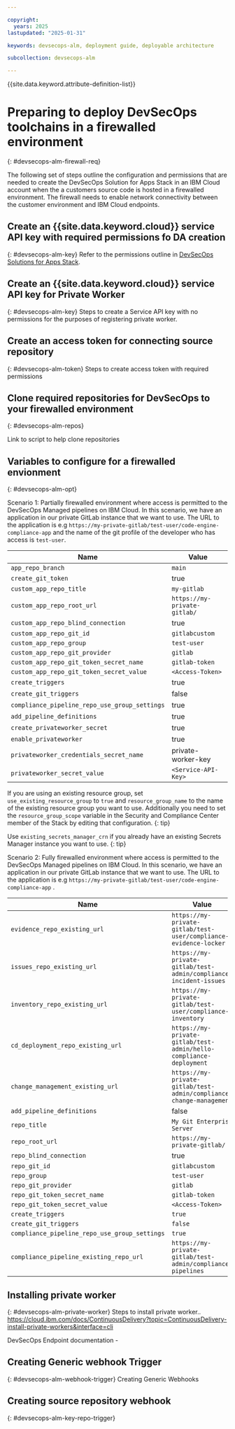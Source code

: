 ```yaml
---

copyright:
  years: 2025
lastupdated: "2025-01-31"

keywords: devsecops-alm, deployment guide, deployable architecture

subcollection: devsecops-alm

---
```


{{site.data.keyword.attribute-definition-list}}

# Preparing to deploy DevSecOps toolchains in a firewalled environment
{: #devsecops-alm-firewall-req}

The following set of steps outline the configuration and permissions that are needed to create the DevSecOps Solution for Apps Stack in an IBM Cloud account when the a customers source code is hosted in a firewalled environment. The firewall needs to enable network connectivity between the customer environment and IBM Cloud endpoints.  


## Create an {{site.data.keyword.cloud}} service API key with required permissions fo DA creation
{: #devsecops-alm-key}
Refer to the permissions outline in [DevSecOps Solutions for Apps Stack](docs/devsecops-alm?topic=devsecops-alm-devsecops-alm-stack-req#devsecops-alm-acc).

## Create an {{site.data.keyword.cloud}} service API key for Private Worker
{: #devsecops-alm-key}
Steps to create a Service API key with no permissions for the purposes of registering private worker.

## Create an access token for connecting source repository
{: #devsecops-alm-token}
Steps to create access token with required permissions

## Clone required repositories for DevSecOps to your firewalled environment
{: #devsecops-alm-repos}

Link to script to help clone repositories

## Variables to configure for a firewalled envionment
{: #devsecops-alm-opt}

Scenario 1: Partially firewalled environment where access is permitted to the DevSecOps Managed pipelines on IBM Cloud. In this scenario, we have an application in our private GitLab instance that we want to use. The URL to the application is e.g `https://my-private-gitlab/test-user/code-engine-compliance-app` and the name of the git profile of the developer who has access is `test-user`. 



| Name | Value |
|------|-------------|
| `app_repo_branch` | `main` |
| `create_git_token` | true |
| `custom_app_repo_title` | `my-gitlab`| 
| `custom_app_repo_root_url` | `https://my-private-gitlab/` | 
| `custom_app_repo_blind_connection` | true | 
| `custom_app_repo_git_id` | `gitlabcustom` |
| `custom_app_repo_group` | `test-user` |
| `custom_app_repo_git_provider` | `gitlab` |
| `custom_app_repo_git_token_secret_name` | `gitlab-token` |
| `custom_app_repo_git_token_secret_value` | `<Access-Token>` |
| `create_triggers` | true |
| `create_git_triggers` | false |
| `compliance_pipeline_repo_use_group_settings` | true |
| `add_pipeline_definitions` | true |
| `create_privateworker_secret` | true |
| `enable_privateworker` | true |
| `privateworker_credentials_secret_name` | private-worker-key |
| `privateworker_secret_value` | `<Service-API-Key>` |

If you are using an existing resource group, set `use_existing_resource_group` to `true` and `resource_group_name` to the name of the existing resource group you want to use. Additionally you need to set the `resource_group_scope` variable in the Security and Compliance Center member of the Stack by editing that configuration.
{: tip}

Use `existing_secrets_manager_crn` if you already have an existing Secrets Manager instance you want to use.
{: tip}

Scenario 2: Fully firewalled environment where access is permitted to the DevSecOps Managed pipelines on IBM Cloud. In this scenario, we have an application in our private GitLab instance that we want to use. The URL to the application is e.g `https://my-private-gitlab/test-user/code-engine-compliance-app` . 

| Name | Value |
|------|-------------|
| `evidence_repo_existing_url` | `https://my-private-gitlab/test-user/compliance-evidence-locker` |
| `issues_repo_existing_url` | `https://my-private-gitlab/test-admin/compliance-incident-issues` |
| `inventory_repo_existing_url` | `https://my-private-gitlab/test-user/compliance-inventory` |
| `cd_deployment_repo_existing_url` | `https://my-private-gitlab/test-admin/hello-compliance-deployment` |
| `change_management_existing_url` | `https://my-private-gitlab/test-admin/compliance-change-management` |
| `add_pipeline_definitions` | false |
| `repo_title` | `My Git Enterprise Server`| 
| `repo_root_url` | `https://my-private-gitlab/` | 
| `repo_blind_connection` | true | 
| `repo_git_id` | `gitlabcustom` |
| `repo_group` | `test-user` |
| `repo_git_provider` | `gitlab` |
| `repo_git_token_secret_name` | `gitlab-token` |
| `repo_git_token_secret_value` | `<Access-Token>` |
| `create_triggers` | `true` |
| `create_git_triggers` | `false` |
| `compliance_pipeline_repo_use_group_settings` | `true` |
| `compliance_pipeline_existing_repo_url` | `https://my-private-gitlab/test-admin/compliance-pipelines` |


## Installing private worker
{: #devsecops-alm-private-worker}
Steps to install private worker..
https://cloud.ibm.com/docs/ContinuousDelivery?topic=ContinuousDelivery-install-private-workers&interface=cli

DevSecOps Endpoint documentation -


## Creating Generic webhook Trigger
{: #devsecops-alm-webhook-trigger}
Creating Generic Webhooks 

## Creating source repository webhook
{: #devsecops-alm-key-repo-trigger}
